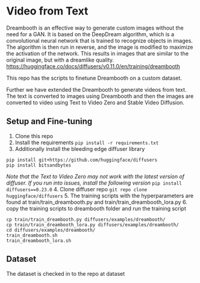 # Video from Text 


Dreambooth is an effective way to generate custom images without the need for a GAN. 
It is based on the DeepDream algorithm, which is a convolutional neural network that is trained to recognize objects in images. 
The algorithm is then run in reverse, and the image is modified to maximize the activation of the network. 
This results in images that are similar to the original image, but with a dreamlike quality.
https://huggingface.co/docs/diffusers/v0.11.0/en/training/dreambooth

This repo has the scripts to finetune Dreambooth on a custom dataset.

Further we have extended the Dreambooth to generate videos from text. The text is converted to images using Dreambooth and then the images are converted to video using Text to Video Zero and Stable Video Diffusion.

## Setup and Fine-tuning
1. Clone this repo
2. Install the requirements
```pip install -r requirements.txt```
3. Additionally install the bleeding edge diffuser library
```
pip install git+https://github.com/huggingface/diffusers
pip install bitsandbytes
```
*Note that the Text to Video Zero may not work with the latest version of diffuser. If you run into issues, install the following version*
```pip install diffusers==0.23.0```
4. Clone diffuser repo
```git repo clone huggingface/diffusers```
5. The training scripts with the hyperparameters are found at train/train_dreambooth.py and train/train_dreambooth_lora.py
6. copy the training scripts to dreambooth folder and run the training script
```
cp train/train_dreambooth.py diffusers/examples/dreambooth/
cp train/train_dreambooth_lora.py diffusers/examples/dreambooth/
cd diffusers/examples/dreambooth/
train_dreambooth.sh
train_dreambooth_lora.sh
```

## Dataset 
The dataset is checked in to the repo at dataset

